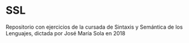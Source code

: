 # SSL
Repositorio con ejercicios de la cursada de Sintaxis y Semántica de los Lenguajes, dictada por José María Sola en 2018
